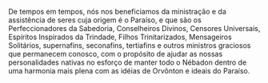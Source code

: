 ﻿De tempos em tempos, nós nos beneficiamos da ministração e da assistência de seres cuja origem é o Paraíso, e que são os Perfeccionadores da Sabedoria, Conselheiros Divinos, Censores Universais, Espíritos Inspirados da Trindade, Filhos Trinitarizados, Mensageiros Solitários, supernafins, seconafins, tertiafins e outros ministros graciosos que permanecem conosco, com o propósito de ajudar as nossas personalidades nativas no esforço de manter todo o Nébadon dentro de uma harmonia mais plena com as idéias de Orvônton e ideais do Paraíso.